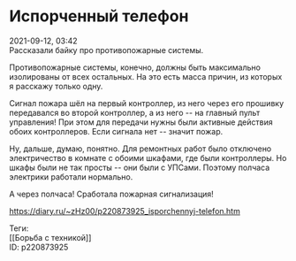 Испорченный телефон
====================

   
 2021-09-12, 03:42   
  Рассказали байку про противопожарные системы.   
   
 Противопожарные системы, конечно, должны быть максимально изолированы от всех остальных. На это есть масса причин, из которых я расскажу только одну.   
   
 Сигнал пожара шёл на первый контроллер, из него через его прошивку передавался во второй контроллер, а из него -- на главный пульт управления! При этом для передачи нужны были активные действия обоих контроллеров. Если сигнала нет -- значит пожар.   
   
 Ну, дальше, думаю, понятно. Для ремонтных работ было отключено электричество в комнате с обоими шкафами, где были контроллеры. Но шкафы были не так просты -- они были с УПСами. Поэтому полчаса электрики работали нормально.   
   
 А через полчаса! Сработала пожарная сигнализация!   
    
 <https://diary.ru/~zHz00/p220873925_isporchennyj-telefon.htm>   
   
 Теги:   
 [[Борьба с техникой]]   
 ID: p220873925